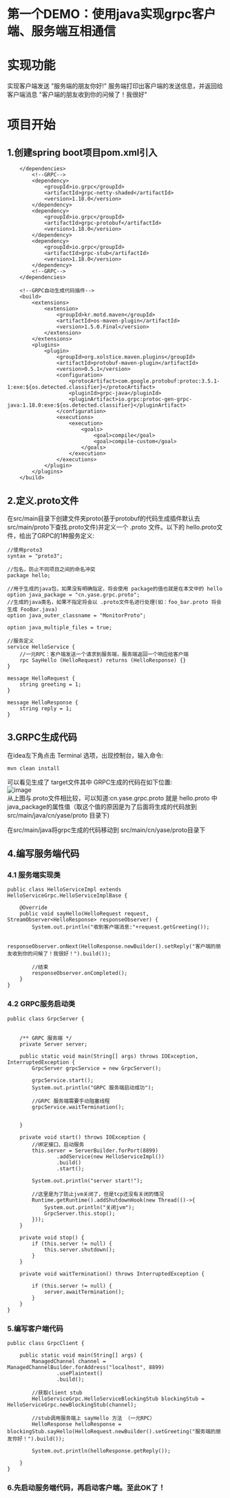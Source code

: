 第一个DEMO：使用java实现grpc客户端、服务端互相通信
====
# 实现功能
实现客户端发送 "服务端的朋友你好!"  服务端打印出客户端的发送信息，并返回给客户端消息 "客户端的朋友收到你的问候了！我很好"
# 项目开始
## 1.创建spring boot项目pom.xml引入
```
    </dependencies>
        <!--GRPC-->
        <dependency>
            <groupId>io.grpc</groupId>
            <artifactId>grpc-netty-shaded</artifactId>
            <version>1.18.0</version>
        </dependency>
        <dependency>
            <groupId>io.grpc</groupId>
            <artifactId>grpc-protobuf</artifactId>
            <version>1.18.0</version>
        </dependency>
        <dependency>
            <groupId>io.grpc</groupId>
            <artifactId>grpc-stub</artifactId>
            <version>1.18.0</version>
        </dependency>
        <!--GRPC-->
    </dependencies>
    
    <!--GRPC自动生成代码插件-->
    <build>
        <extensions>
            <extension>
                <groupId>kr.motd.maven</groupId>
                <artifactId>os-maven-plugin</artifactId>
                <version>1.5.0.Final</version>
            </extension>
        </extensions>
        <plugins>
            <plugin>
                <groupId>org.xolstice.maven.plugins</groupId>
                <artifactId>protobuf-maven-plugin</artifactId>
                <version>0.5.1</version>
                <configuration>
                    <protocArtifact>com.google.protobuf:protoc:3.5.1-1:exe:${os.detected.classifier}</protocArtifact>
                    <pluginId>grpc-java</pluginId>
                    <pluginArtifact>io.grpc:protoc-gen-grpc-java:1.18.0:exe:${os.detected.classifier}</pluginArtifact>
                </configuration>
                <executions>
                    <execution>
                        <goals>
                            <goal>compile</goal>
                            <goal>compile-custom</goal>
                        </goals>
                    </execution>
                </executions>
            </plugin>
        </plugins>
    </build>
```

## 2.定义.proto文件
在src/main目录下创建文件夹proto(基于protobuf的代码生成插件默认去src/main/proto下查找.proto文件)并定义一个 .proto 文件。以下的 hello.proto文件，给出了GRPC的1种服务定义:
```
//使用proto3
syntax = "proto3";

//包名，防止不同项目之间的命名冲突
package hello;

//用于生成的java包，如果没有明确指定，将会使用 package的值也就是在本文中的 hello
option java_package = "cn.yase.grpc.proto";
//生成的java类名，如果不指定将会以 .proto文件名进行处理(如：foo_bar.proto 将会生成 FooBar.java)
option java_outer_classname = "MonitorProto";

option java_multiple_files = true;

//服务定义
service HelloService {
    //一元RPC：客户端发送一个请求到服务端，服务端返回一个响应给客户端
    rpc SayHello (HelloRequest) returns (HelloResponse) {}
}

message HelloRequest {
    string greeting = 1;
}

message HelloResponse {
    string reply = 1;
}
```

## 3.GRPC生成代码 
在idea左下角点击 Terminal 选项，出现控制台，输入命令:
```
mvn clean install
```
可以看见生成了 target文件其中 GRPC生成的代码在如下位置:
<br>![image](https://github.com/caimengkuang/grpc/blob/master/grpc-java-demo/20190227194036.png)<br>
从上图与.proto文件相比较，可以知道:cn.yase.grpc.proto 就是 hello.proto 中 java_package的属性值（取这个值的原因是为了后面将生成的代码放到src/main/java/cn/yase/proto 目录下)

在src/main/java将grpc生成的代码移动到 src/main/cn/yase/proto目录下

## 4.编写服务端代码
### 4.1 服务端实现类
```
public class HelloServiceImpl extends HelloServiceGrpc.HelloServiceImplBase {

    @Override
    public void sayHello(HelloRequest request, StreamObserver<HelloResponse> responseObserver) {
        System.out.println("收到客户端消息:"+request.getGreeting());

        responseObserver.onNext(HelloResponse.newBuilder().setReply("客户端的朋友收到你的问候了！我很好！").build());

        //结束
        responseObserver.onCompleted();
    }
}
```
### 4.2 GRPC服务启动类
```
public class GrpcServer {


    /** GRPC 服务端 */
    private Server server;

    public static void main(String[] args) throws IOException, InterruptedException {
        GrpcServer grpcService = new GrpcServer();

        grpcService.start();
        System.out.println("GRPC 服务端启动成功");

        //GRPC 服务端需要手动阻塞线程
        grpcService.waitTermination();


    }
    
    private void start() throws IOException {
        //绑定接口、启动服务
        this.server = ServerBuilder.forPort(8899)
                .addService(new HelloServiceImpl())
                .build()
                .start();

        System.out.println("server start!");

        //这里是为了防止jvm关闭了，但是tcp还没有关闭的情况
        Runtime.getRuntime().addShutdownHook(new Thread(()->{
            System.out.println("关闭jvm");
            GrpcServer.this.stop();
        }));
    }

    private void stop() {
        if (this.server != null) {
            this.server.shutdown();
        }
    }

    private void waitTermination() throws InterruptedException {

        if (this.server != null) {
            server.awaitTermination();
        }
    }
}
```

### 5.编写客户端代码
```
public class GrpcClient {

    public static void main(String[] args) {
        ManagedChannel channel = ManagedChannelBuilder.forAddress("localhost", 8899)
                .usePlaintext()
                .build();

        //获取client stub
        HelloServiceGrpc.HelloServiceBlockingStub blockingStub = HelloServiceGrpc.newBlockingStub(channel);

        //stub调用服务端上 sayHello 方法 （一元RPC）
        HelloResponse helloResponse = blockingStub.sayHello(HelloRequest.newBuilder().setGreeting("服务端的朋友你好！").build());

        System.out.println(helloResponse.getReply());

    }
}

```

### 6.先启动服务端代码，再启动客户端。至此OK了！